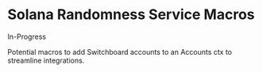 # Solana Randomness Service Macros

In-Progress

Potential macros to add Switchboard accounts to an Accounts ctx to streamline integrations.
